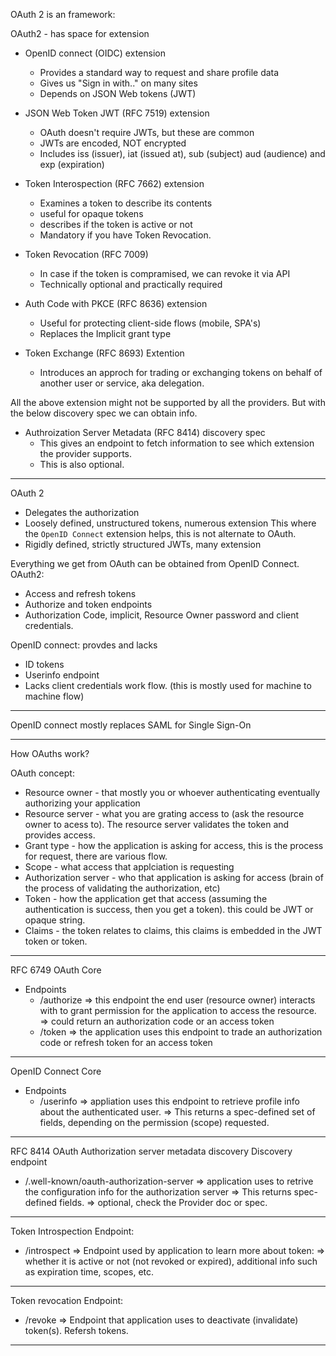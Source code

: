 
OAuth 2 is an framework:

OAuth2  - has space for extension

 - OpenID connect (OIDC) extension
    - Provides a standard way to request and share profile data
    - Gives us "Sign in with.." on many sites
    - Depends on JSON Web tokens (JWT)
 - JSON Web Token JWT (RFC 7519) extension
    - OAuth doesn't require JWTs, but these are common
    - JWTs are encoded, NOT encrypted
    - Includes iss (issuer), iat (issued at), sub (subject) aud (audience) and exp (expiration)

 - Token Interospection (RFC 7662) extension
    - Examines a token to describe its contents
    - useful for opaque tokens
    - describes if the token is active or not
    - Mandatory if you have Token Revocation.
 - Token Revocation (RFC 7009)
   - In case if the token is compramised, we can revoke it via API
   - Technically optional and practically required
 - Auth Code with PKCE (RFC 8636) extension
   - Useful for protecting client-side flows (mobile, SPA's)
   - Replaces the Implicit grant type

 - Token Exchange (RFC 8693) Extention
    - Introduces an approch for trading or exchanging tokens on behalf of another user or service, aka delegation.
   
All the above extension might not be supported by all the providers. But with the below discovery spec we can obtain info.

  - Authroization Server Metadata (RFC 8414) discovery spec
    - This gives an endpoint to fetch information to see which extension the provider supports.
    - This is also optional.

 ----------------------------------

OAuth 2
  - Delegates the authorization
  - Loosely defined, unstructured tokens, numerous extension
This where the `OpenID Connect` extension helps, this is not alternate to OAuth.
  - Rigidly defined, strictly structured JWTs, many extension

Everything we get from OAuth can be obtained from OpenID Connect.
OAuth2:
   - Access and refresh tokens
   - Authorize and token endpoints
   - Authorization Code, implicit, Resource Owner password and client credentials.

OpenID connect: provdes and lacks
   - ID tokens
   - Userinfo endpoint
   - Lacks client credentials work flow. (this is mostly used for machine to machine flow)

 ----------------

OpenID connect mostly replaces SAML for Single Sign-On

--------------

How OAuths work?

OAuth concept:
   - Resource owner - that mostly you or whoever authenticating eventually authorizing your application
   - Resource server - what you are grating access to (ask the resource owner to acess to). The resource server validates the token and provides access.
   - Grant type - how the application is asking for access, this is the process for request, there are various flow.
   - Scope - what access that applciation is requesting
   - Authorization server - who that application is asking for access (brain of the process of validating the authorization, etc)
   - Token - how the application get that access (assuming the authentication is success, then you get a token). this could be JWT or opaque string.
   - Claims - the token relates to claims, this claims is embedded in the JWT token or token.
--------------

RFC 6749 OAuth Core
- Endpoints
   - /authorize  => this endpoint the end user (resource owner) interacts with to grant permission for the application to access the resource.
                 => could return an authorization code or an access token
   - /token => the application uses this endpoint to trade an authorization code or refresh token for an access token

---------
OpenID Connect Core
- Endpoints
   -   /userinfo  => appliation uses this endpoint to retrieve profile info about the authenticated user.
                  => This returns a spec-defined set of fields, depending on the permission (scope) requested.
-------
RFC 8414 OAuth Authorization server metadata discovery
Discovery endpoint 
  - /.well-known/oauth-authorization-server => application uses to retrive the configuration info for the authorization server
                                            => This returns spec-defined fields.
                                            => optional, check the Provider doc or spec.
----------
Token Introspection
Endpoint:
   - /introspect  => Endpoint used by application to learn more about token:
                  => whether it is active or not (not revoked or expired), additional info such as expiration time, scopes, etc.
-------
Token revocation
Endpoint:
  -  /revoke => Endpoint that application uses to deactivate (invalidate) token(s). Refersh tokens.
-------


 

  


     
 
